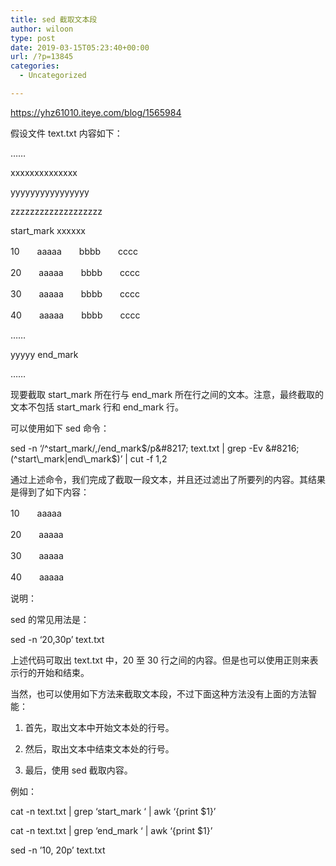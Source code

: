 ```yaml
---
title: sed 截取文本段
author: wiloon
type: post
date: 2019-03-15T05:23:40+00:00
url: /?p=13845
categories:
  - Uncategorized

---
```

https://yhz61010.iteye.com/blog/1565984

假设文件 text.txt 内容如下：

&#8230;&#8230;
  
xxxxxxxxxxxxxx
  
yyyyyyyyyyyyyyyy
  
zzzzzzzzzzzzzzzzzzz
  
start_mark xxxxxx
  
10　　aaaaa　　bbbb　　cccc
  
20　　aaaaa　　bbbb　　cccc
  
30　　aaaaa　　bbbb　　cccc
  
40　　aaaaa　　bbbb　　cccc
  
&#8230;&#8230;
  
yyyyy end_mark
  
&#8230;&#8230;

现要截取 start\_mark 所在行与 end\_mark 所在行之间的文本。注意，最终截取的文本不包括 start\_mark 行和 end\_mark 行。

可以使用如下 sed 命令：

sed -n &#8216;/^start\_mark/,/end\_mark$/p&#8217; text.txt | grep -Ev &#8216;(^start\_mark|end\_mark$)&#8217; | cut -f 1,2

通过上述命令，我们完成了截取一段文本，并且还过滤出了所要列的内容。其结果是得到了如下内容：

10　　aaaaa
  
20　　aaaaa
  
30　　aaaaa
  
40　　aaaaa

说明：
  
sed 的常见用法是：

sed -n &#8216;20,30p&#8217; text.txt

上述代码可取出 text.txt 中，20 至 30 行之间的内容。但是也可以使用正则来表示行的开始和结束。

当然，也可以使用如下方法来截取文本段，不过下面这种方法没有上面的方法智能：
  
1. 首先，取出文本中开始文本处的行号。
  
2. 然后，取出文本中结束文本处的行号。
  
3. 最后，使用 sed 截取内容。

例如：
  
cat -n text.txt | grep &#8216;start_mark &#8216; | awk &#8216;{print $1}&#8217;
  
cat -n text.txt | grep &#8216;end_mark &#8216; | awk &#8216;{print $1}&#8217;
  
sed -n &#8217;10, 20p&#8217; text.txt